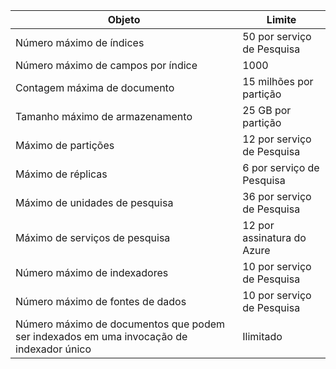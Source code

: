 Objeto|Limite
---|---
Número máximo de índices|50 por serviço de Pesquisa
Número máximo de campos por índice|1000
Contagem máxima de documento|15 milhões por partição
Tamanho máximo de armazenamento|25 GB por partição
Máximo de partições|12 por serviço de Pesquisa
Máximo de réplicas|6 por serviço de Pesquisa
Máximo de unidades de pesquisa|36 por serviço de Pesquisa
Máximo de serviços de pesquisa|12 por assinatura do Azure
Número máximo de indexadores|10 por serviço de Pesquisa
Número máximo de fontes de dados|10 por serviço de Pesquisa
Número máximo de documentos que podem ser indexados em uma invocação de indexador único|Ilimitado

<!---HONumber=Oct15_HO4-->